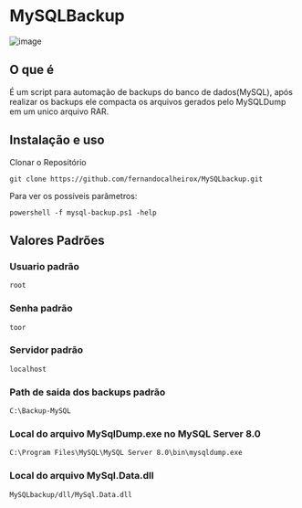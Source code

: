 # MySQLBackup

![image](https://user-images.githubusercontent.com/26009394/93598735-7fed7a80-f993-11ea-8938-19e699e241a4.png)


## O que é 

É um script para automação de backups do banco de dados(MySQL), após realizar os backups ele compacta os arquivos gerados pelo MySQLDump em um unico arquivo RAR.

## Instalação e uso

Clonar o Repositório 

```
git clone https://github.com/fernandocalheirox/MySQLbackup.git
```

Para ver os possíveis parâmetros:

```
powershell -f mysql-backup.ps1 -help
```

## Valores Padrões

### Usuario padrão

```
root
```

### Senha padrão

```
toor
```

### Servidor padrão

```
localhost
```

### Path de saida dos backups padrão

```
C:\Backup-MySQL
```

### Local do arquivo MySqlDump.exe no MySQL Server 8.0

```
C:\Program Files\MySQL\MySQL Server 8.0\bin\mysqldump.exe
```

### Local do arquivo MySql.Data.dll

```
MySQLbackup/dll/MySql.Data.dll
```
